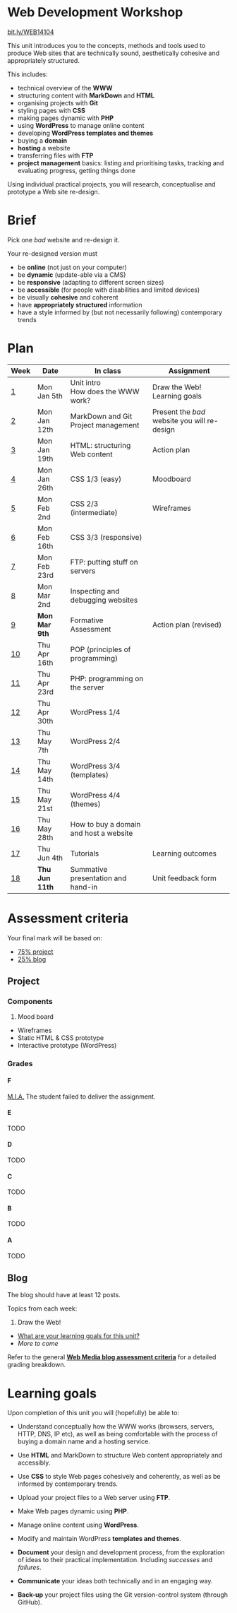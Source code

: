 # Web Development Workshop

[bit.ly/WEB14104](http://bit.ly/WEB14104)

This unit introduces you to the concepts, methods and tools used to produce Web sites that are technically sound, aesthetically cohesive and appropriately structured.

This includes:

* technical overview of the **WWW**
* structuring content with **MarkDown** and **HTML**
* organising projects with **Git**
* styling pages with **CSS**
* making pages dynamic with **PHP**
* using **WordPress** to manage online content  
* developing **WordPress templates and themes**
* buying a **domain** 
* **hosting** a website
* transferring files with **FTP**
* **project management** basics: listing and prioritising tasks, tracking and evaluating progress, getting things done

Using individual practical projects, you will research, conceptualise and prototype a Web site re-design. 



# Brief

Pick one *bad* website and re-design it.

Your re-designed version must 

* be **online** (not just on your computer)
* be **dynamic** (update-able via a CMS) 
* be **responsive** (adapting to different screen sizes)
* be **accessible** (for people with disabilities and limited devices)
* be visually **cohesive** and coherent
* have **appropriately structured** information
* have a style informed by (but not necessarily following) contemporary trends



# Plan

Week	| Date			| In class				| Assignment
-------	| -------------	| --------------------	| ------------------------------
[1](https://github.com/RavensbourneWebMedia/WEB14104/blob/master/sessions/week-01.md)		| Mon Jan 5th 	| Unit intro <br>How does the WWW work?  | Draw the Web! <br>Learning goals
[2](https://github.com/RavensbourneWebMedia/WEB14104/blob/master/sessions/week-02.md)		| Mon Jan 12th	| MarkDown and Git <br>	Project management| Present the *bad* website you will re-design
[3](https://github.com/RavensbourneWebMedia/WEB14104/blob/master/sessions/week-03.md)		| Mon Jan 19th	| HTML: structuring Web content | Action plan
[4](https://github.com/RavensbourneWebMedia/WEB14104/blob/master/sessions/week-04.md)		| Mon Jan 26th	| CSS 1/3 (easy) | Moodboard
[5](https://github.com/RavensbourneWebMedia/WEB14104/blob/master/sessions/week-05.md)		| Mon Feb 2nd	| CSS 2/3 (intermediate) | Wireframes
[6](https://github.com/RavensbourneWebMedia/WEB14104/blob/master/sessions/week-06.md)		| Mon Feb 16th	| CSS 3/3 (responsive) | 
[7](https://github.com/RavensbourneWebMedia/WEB14104/blob/master/sessions/week-07.md)		| Mon Feb 23rd	| FTP: putting stuff on servers | 
[8](https://github.com/RavensbourneWebMedia/WEB14104/blob/master/sessions/week-08.md)		| Mon Mar 2nd	| Inspecting and debugging websites | 
[9](https://github.com/RavensbourneWebMedia/WEB14104/blob/master/sessions/week-09.md)		| **Mon Mar 9th**	| Formative Assessment | Action plan (revised)
[10](https://github.com/RavensbourneWebMedia/WEB14104/blob/master/sessions/week-10.md)		| Thu Apr 16th	| POP (principles of programming) |
[11](https://github.com/RavensbourneWebMedia/WEB14104/blob/master/sessions/week-11.md)		| Thu Apr 23rd	| PHP: programming on the server | 
[12](https://github.com/RavensbourneWebMedia/WEB14104/blob/master/sessions/week-12.md)		| Thu Apr 30th	| WordPress 1/4 | 
[13](https://github.com/RavensbourneWebMedia/WEB14104/blob/master/sessions/week-13.md)		| Thu May 7th	| WordPress 2/4 | 
[14](https://github.com/RavensbourneWebMedia/WEB14104/blob/master/sessions/week-14.md)		| Thu May 14th	| WordPress 3/4 (templates) | 
[15](https://github.com/RavensbourneWebMedia/WEB14104/blob/master/sessions/week-15.md)		| Thu May 21st	| WordPress 4/4 (themes) | 
[16](https://github.com/RavensbourneWebMedia/WEB14104/blob/master/sessions/week-16.md)		| Thu May 28th	| How to buy a domain and host a website | 
[17](https://github.com/RavensbourneWebMedia/WEB14104/blob/master/sessions/week-17.md)		| Thu Jun 4th	| Tutorials | Learning outcomes
[18](https://github.com/RavensbourneWebMedia/WEB14104/blob/master/sessions/week-18.md)		| **Thu Jun 11th**	| Summative presentation and hand-in | Unit feedback form



# Assessment criteria

Your final mark will be based on:

* [75% project](https://github.com/RavensbourneWebMedia/WEB14104#project)
* [25% blog](https://github.com/RavensbourneWebMedia/WEB14104#blog)


## Project

### Components

1. Mood board
* Wireframes
* Static HTML & CSS prototype
* Interactive prototype (WordPress)

### Grades

#### F

[M.I.A.](http://en.wikipedia.org/wiki/Missing_in_action) The student failed to deliver the assignment. 

#### E

TODO

#### D

TODO

#### C

TODO

#### B

TODO

#### A

TODO


## Blog

The blog should have at least 12 posts.

Topics from each week:

1. Draw the Web!
* [What are your learning goals for this unit?](https://github.com/RavensbourneWebMedia/Blogging/blob/master/what-are-my-learning-goals.md)
* *More to come*

Refer to the general **[Web Media blog assessment criteria](https://github.com/RavensbourneWebMedia/Blogging/blob/master/assessment-criteria.md)** for a detailed grading breakdown.



# Learning goals

Upon completion of this unit you will (hopefully) be able to: 

* Understand conceptually how the WWW works (browsers, servers, HTTP, DNS, IP etc), as well as being comfortable with the process of buying a domain name and a hosting service.

* Use **HTML** and MarkDown to structure Web content appropriately and accessibly.  

* Use **CSS** to style Web pages cohesively and coherently, as well as be informed by contemporary trends. 

* Upload your project files to a Web server using **FTP**. 

* Make Web pages dynamic using **PHP**.

* Manage online content using **WordPress**.

* Modify and maintain WordPress **templates and themes**.

* **Document** your design and development process, from the exploration of ideas to their practical implementation. Including *successes* and *failures*.

* **Communicate** your ideas both technically and in an engaging way.

* **Back-up** your project files using the Git version-control system (through GitHub).